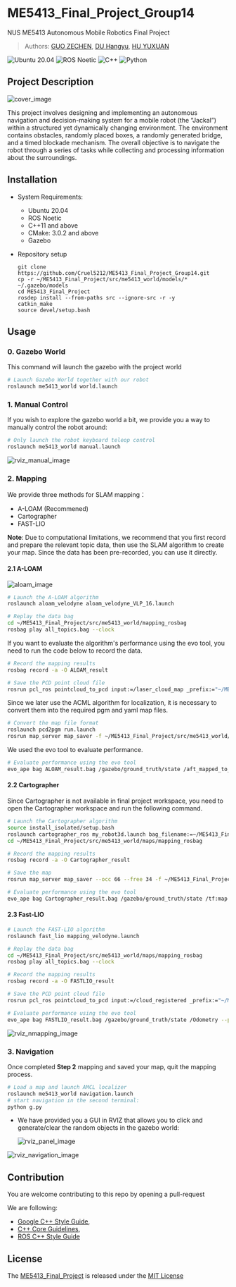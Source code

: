 # ME5413_Final_Project_Group14

NUS ME5413 Autonomous Mobile Robotics Final Project
> Authors: [GUO ZECHEN](https://github.com/cruel5212), [DU Hangyu](https://github.com/duhangyu7702), [HU YUXUAN](https://github.com/nushyx)
> 
![Ubuntu 20.04](https://img.shields.io/badge/OS-Ubuntu_20.04-informational?style=flat&logo=ubuntu&logoColor=white&color=2bbc8a)
![ROS Noetic](https://img.shields.io/badge/Tools-ROS_Noetic-informational?style=flat&logo=ROS&logoColor=white&color=2bbc8a)
![C++](https://img.shields.io/badge/Code-C++-informational?style=flat&logo=c%2B%2B&logoColor=white&color=2bbc8a)
![Python](https://img.shields.io/badge/Code-Python-informational?style=flat&logo=Python&logoColor=white&color=2bbc8a)

## Project Description
![cover_image](src/me5413_world/media/gz_world.png)

   This project involves designing and implementing an autonomous navigation and decision-making system for a mobile robot (the “Jackal”) within a structured yet dynamically changing environment. The environment contains obstacles, randomly placed boxes, a randomly generated bridge, and a timed blockade mechanism. The overall objective is to navigate the robot through a series of tasks while collecting and processing information about the surroundings.


## Installation

* System Requirements:
  * Ubuntu 20.04
  * ROS Noetic
  * C++11 and above
  * CMake: 3.0.2 and above
  * Gazebo

* Repository setup
   ```
  git clone https://github.com/Cruel5212/ME5413_Final_Project_Group14.git
  cp -r ~/ME5413_Final_Project/src/me5413_world/models/* ~/.gazebo/models
  cd ME5413_Final_Project
  rosdep install --from-paths src --ignore-src -r -y
  catkin_make
  source devel/setup.bash
  ```

## Usage

### 0. Gazebo World

This command will launch the gazebo with the project world

```bash
# Launch Gazebo World together with our robot
roslaunch me5413_world world.launch
```

### 1. Manual Control

If you wish to explore the gazebo world a bit, we provide you a way to manually control the robot around:

```bash
# Only launch the robot keyboard teleop control
roslaunch me5413_world manual.launch
```

![rviz_manual_image](src/me5413_world/media/rviz_manual.png)

### 2. Mapping

We provide three methods for SLAM mapping：

* A-LOAM (Recommened)
* Cartographer
* FAST-LIO

**Note**: Due to computational limitations, we recommend that you first record and prepare the relevant topic data, then use the SLAM algorithm to create your map. Since the data has been pre-recorded, you can use it directly.

#### 2.1 A-LOAM

   ![aloam_image](images/A-LOAM.png)

   ```bash
   # Launch the A-LOAM algorithm
   roslaunch aloam_velodyne aloam_velodyne_VLP_16.launch

   # Replay the data bag
   cd ~/ME5413_Final_Project/src/me5413_world/mapping_rosbag
   rosbag play all_topics.bag --clock
   ```

   If you want to evaluate the algorithm's performance using the evo tool, you need to run the code below to record the data.
   
   ```bash
   # Record the mapping results
   rosbag record -a -O ALOAM_result

   # Save the PCD point cloud file
   rosrun pcl_ros pointcloud_to_pcd input:=/laser_cloud_map _prefix:="~/ME5413_Final_Project/src/me5413_world/maps/ALOAM_PCD/aloam_map"
   ```

   Since we later use the ACML algorithm for localization, it is necessary to convert them into the required pgm and yaml map files.
   
   ```bash
   # Convert the map file format
   roslaunch pcd2pgm run.launch
   rosrun map_server map_saver -f ~/ME5413_Final_Project/src/me5413_world/maps/Cartographer_map/my_map map:=/map
   ```
   We used the evo tool to evaluate performance.
   
   ```bash
   # Evaluate performance using the evo tool
   evo_ape bag ALOAM_result.bag /gazebo/ground_truth/state /aft_mapped_to_init_high_frec    --plot --align
   ```

#### 2.2 Cartographer

   Since Cartographer is not available in final project workspace, you need to open the Cartographer workspace and run the following command.
   
   ```bash
   # Launch the Cartographer algorithm
   source install_isolated/setup.bash
   roslaunch cartographer_ros my_robot3d.launch bag_filename:=~/ME5413_Final_Project/src/me5413_world/mapping_rosbag/all_topics.bag
   cd ~/ME5413_Final_Project/src/me5413_world/maps/mapping_rosbag

   # Record the mapping results
   rosbag record -a -O Cartographer_result

   # Save the map
   rosrun map_server map_saver --occ 66 --free 34 -f ~/ME5413_Final_Project/src/me5413_world/maps/Cartographer_map/my_map map:=/map

   # Evaluate performance using the evo tool
   evo_ape bag Cartographer_result.bag /gazebo/ground_truth/state /tf:map.base_link --plot --align
   ```

#### 2.3 Fast-LIO
   
   ```bash
   # Launch the FAST-LIO algorithm
   roslaunch fast_lio mapping_velodyne.launch

   # Replay the data bag
   cd ~/ME5413_Final_Project/src/me5413_world/maps/mapping_rosbag
   rosbag play all_topics.bag --clock

   # Record the mapping results
   rosbag record -a -O FASTLIO_result

   # Save the PCD point cloud file
   rosrun pcl_ros pointcloud_to_pcd input:=/cloud_registered _prefix:="~/ME5413_Final_Project/src/me5413_world/maps/FASTLIO_PCD/fastlio_map"

   # Evaluate performance using the evo tool
   evo_ape bag FASTLIO_result.bag /gazebo/ground_truth/state /Odometry --plot --align
   ```

   ![rviz_nmapping_image](src/me5413_world/media/rviz_mapping.png)

### 3. Navigation

Once completed **Step 2** mapping and saved your map, quit the mapping process.


  
```bash
# Load a map and launch AMCL localizer
roslaunch me5413_world navigation.launch
# start navigation in the second terminal:
python g.py
```

* We have provided you a GUI in RVIZ that allows you to click and generate/clear the random objects in the gazebo world:
  
  ![rviz_panel_image](src/me5413_world/media/control_panel.png)

![rviz_navigation_image](src/me5413_world/media/rviz_navigation.png)


## Contribution

You are welcome contributing to this repo by opening a pull-request

We are following:

* [Google C++ Style Guide](https://google.github.io/styleguide/cppguide.html),
* [C++ Core Guidelines](https://isocpp.github.io/CppCoreGuidelines/CppCoreGuidelines#main),
* [ROS C++ Style Guide](http://wiki.ros.org/CppStyleGuide)

## License

The [ME5413_Final_Project](https://github.com/NUS-Advanced-Robotics-Centre/ME5413_Final_Project) is released under the [MIT License](https://github.com/NUS-Advanced-Robotics-Centre/ME5413_Final_Project/blob/main/LICENSE)
